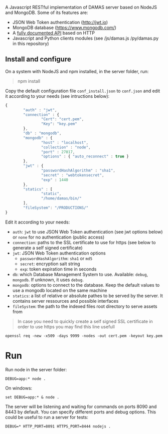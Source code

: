A Javascript RESTful implementation of DAMAS server based on NodeJS and MongoDB. Some of its features are:

* JSON Web Token authentication (http://jwt.io)
* MongoDB database (https://www.mongodb.com/)
* A [fully documented API](https://github.com/remyla/damas-core/wiki/API) based on HTTP
* Javascript and Python clients modules (see /js/damas.js /py/damas.py in this repository)

## Install and configure

On a system with NodeJS and npm installed, in the server folder, run:
> npm install

Copy the default configuration file `conf_install.json` to `conf.json` and edit it according to your needs (see intructions below):

```js
{
        "auth" : "jwt",
        "connection" : {
                "Cert": "cert.pem",
                "Key": "key.pem"
        },
        "db" : "mongodb",
        "mongodb" : {
                "host" : "localhost",
                "collection" : "node",
                "port" : 27017,
                "options" : { "auto_reconnect" : true }
        },
        "jwt" : {
                "passwordHashAlgorithm" : "sha1",
                "secret" : "webtokensecret",
                "exp" : 1440
        },
        "statics" : [
                "static",
                "/home/damas/bin/"
        ],
        "fileSystem": "/PRODUCTIONS/"
}
```
Edit it according to your needs:
* `auth`: `jwt` to use JSON Web Token authentication (see jwt options below) or `none` for no authentication (public access)
* `connection`: paths to the SSL certificate to use for https (see below to generate a self signed certificate)
* `jwt`: JSON Web Token authentication options
    * `passwordHashAlgorithm`: `sha1` or `md5`
    * `secret`:  encryption salt string
    * `exp`: token expiration time in seconds
* `db`: which Database Management System to use. Available: `debug`, `mongodb`. If unknown, it uses `debug`.
* `mongodb`: options to connect to the database. Keep the default values to use a mongodb located on the same machine
* `statics`: a list of relative or absolute pathes to be served by the server. It contains server ressources and possible interfaces
* `fileSystem`: the path to the indexed files root directory to serve assets from

> In case you need to quickly create a self signed SSL certificate in order to use https you may find this line usefull
```
openssl req -new -x509 -days 9999 -nodes -out cert.pem -keyout key.pem
```

# Run
Run node in the server folder:
```
DEBUG=app:* node .
```
On windows:
```
set DEBUG=app:* & node .
```
The server will be listening and waiting for commands on ports 8090 and 8443 by default. You can specify different ports and debug options. This could be useful to run a server for tests:
```
DEBUG=* HTTP_PORT=8091 HTTPS_PORT=8444 nodejs .
```
